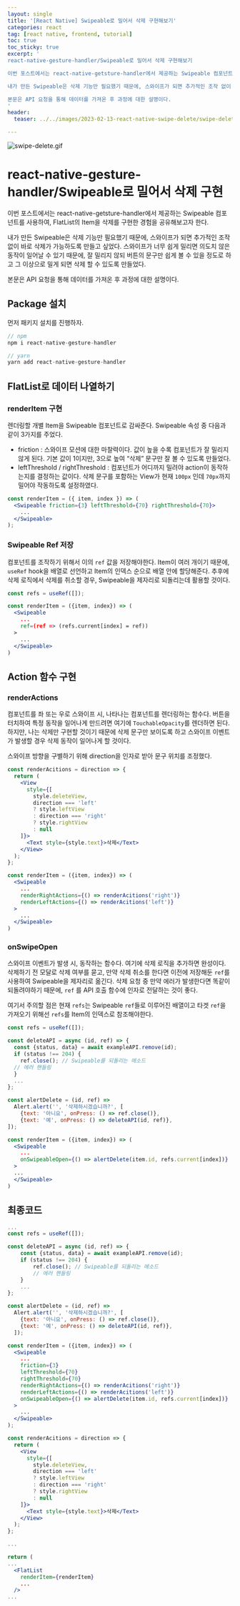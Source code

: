 ```yaml
---
layout: single
title: '[React Native] Swipeable로 밀어서 삭제 구현해보기'
categories: react
tag: [react native, frontend, tutorial]
toc: true
toc_sticky: true
excerpt: '
react-native-gesture-handler/Swipeable로 밀어서 삭제 구현해보기

이번 포스트에서는 react-native-getsture-handler에서 제공하는 Swipeable 컴포넌트를 사용하여, FlatList의 Item을 삭제를 구현한 경험을 공유해보고자 한다.

내가 만든 Swipeable은 삭제 기능만 필요했기 때문에, 스와이프가 되면 추가적인 조작 없이 바로 삭제가 가능하도록 만들고 싶었다. 스와이프가 너무 쉽게 밀리면 의도치 않은 동작이 일어날 수 있기 때문에, 잘 밀리지 않되 버튼의 문구만 쉽게 볼 수 있을 정도로 하고 그 이상으로 밀게 되면 삭제 할 수 있도록 만들었다.

본문은 API 요청을 통해 데이터를 가져온 후 과정에 대한 설명이다.
'
header:
  teaser: ../../images/2023-02-13-react-native-swipe-delete/swipe-delete.gif

---
```


![swipe-delete.gif](../../images/2023-02-13-react-native-swipe-delete/swipe-delete.gif)

# react-native-gesture-handler/Swipeable로 밀어서 삭제 구현

이번 포스트에서는 react-native-getsture-handler에서 제공하는 Swipeable 컴포넌트를 사용하여, FlatList의 Item을 삭제를 구현한 경험을 공유해보고자 한다.

내가 만든 Swipeable은 삭제 기능만 필요했기 때문에, 스와이프가 되면 추가적인 조작 없이 바로 삭제가 가능하도록 만들고 싶었다. 스와이프가 너무 쉽게 밀리면 의도치 않은 동작이 일어날 수 있기 때문에, 잘 밀리지 않되 버튼의 문구만 쉽게 볼 수 있을 정도로 하고 그 이상으로 밀게 되면 삭제 할 수 있도록 만들었다.

본문은 API 요청을 통해 데이터를 가져온 후 과정에 대한 설명이다.

## Package 설치

먼저 패키지 설치를 진행하자.

```jsx
// npm
npm i react-native-gesture-handler

// yarn
yarn add react-native-gesture-handler
```

## FlatList로 데이터 나열하기

### renderItem 구현

렌더링할 개별 Item을 Swipeable 컴포넌트로 감싸준다. Swipeable 속성 중 다음과 같이 3가지를 주었다.

- friction : 스와이프 모션에 대한 마찰력이다. 값이 높을 수록 컴포넌트가 잘 밀리지 않게 된다. 기본 값이 1이지만, 3으로 높여 “삭제” 문구만 잘 볼 수 있도록 만들었다.
- leftThreshold / rightThreshold : 컴포넌트가 어디까지 밀려야 action이 동작하는지를 결정하는 값이다. 삭제 문구를 포함하는 View가 현재 `100px` 인데 `70px`까지 밀어야 작동하도록 설정하였다.

```jsx
const renderItem = ({ item, index }) => (
  <Swipeable friction={3} leftThreshold={70} rightThreshold={70}>
    ...
  </Swipeable>
);
```

### Swipeable Ref 저장

컴포넌트를 조작하기 위해서 이의 `ref` 값을 저장해야한다. Item이 여러 개이기 때문에, `useRef` hook을 배열로 선언하고 Item의 인덱스 순으로 배열 안에 할당해준다. 추후에 삭제 로직에서 삭제를 취소할 경우, Swipeable을 제자리로 되돌리는데 활용할 것이다.

```jsx
const refs = useRef([]);

const renderItem = ({item, index}) => (
  <Swipeable
    ...
    ref=(ref => (refs.current[index] = ref))
  >
    ...
  </Swipeable>
)
```

## Action 함수 구현

### renderActions

컴포넌트를 좌 또는 우로 스와이프 시, 나타나는 컴포넌트를 렌더링하는 함수다. 버튼을 터치하여 특정 동작을 일어나게 만드려면 여기에 `TouchableOpacity`를 렌더하면 된다. 하지만, 나는 삭제만 구현할 것이기 때문에 삭제 문구만 보이도록 하고 스와이프 이벤트가 발생할 경우 삭제 동작이 일어나게 할 것이다.

스와이프 방향을 구별하기 위해 direction을 인자로 받아 문구 위치를 조정했다.

```jsx
const renderAcitions = direction => {
  return (
    <View
      style={[
        style.deleteView,
        direction === 'left'
        ? style.leftView
        : direction === 'right'
        ? style.rightView
        : null
    ]}>
      <Text style={style.text}>삭제</Text>
    </View>
  );
};

const renderItem = ({item, index}) => (
  <Swipeable
    ...
    renderRightActions={() => renderAcitions('right')}
    renderLeftActions={() => renderAcitions('left')}
  >
    ...
  </Swipeable>
)
```

### onSwipeOpen

스와이프 이벤트가 발생 시, 동작하는 함수다. 여기에 삭제 로직을 추가하면 완성이다. 삭제하기 전 모달로 삭제 여부를 묻고, 만약 삭제 취소를 한다면 이전에 저장해둔 `ref`를 사용하여 Swipeable을 제자리로 옮긴다. 삭제 요청 중 만약 에러가 발생한다면 똑같이 되돌려야하기 때문에, `ref` 를 API 호출 함수에 인자로 전달하는 것이 좋다.

여기서 주의할 점은 현재 `refs`는 Swipeable `ref`들로 이루어진 배열이고 타겟 `ref`을 가져오기 위해선 `refs`를 Item의 인덱스로 참조해야한다.

```jsx
const refs = useRef([]);

const deleteAPI = async (id, ref) => {
  const {status, data} = await exampleAPI.remove(id);
  if (status !== 204) {
    ref.close(); // Swipeable를 되돌리는 메소드
  // 에러 핸들링
  }
  ...
};

const alertDelete = (id, ref) =>
  Alert.alert('', '삭제하시겠습니까?', [
    {text: '아니요', onPress: () => ref.close()},
    {text: '예', onPress: () => deleteAPI(id, ref)},
]);

const renderItem = ({item, index}) => (
  <Swipeable
    ...
    onSwipeableOpen={() => alertDelete(item.id, refs.current[index])}
  >
  ...
  </Swipeable>
)
```

## 최종코드

```jsx
...
const refs = useRef([]);

const deleteAPI = async (id, ref) => {
	const {status, data} = await exampleAPI.remove(id);
	if (status !== 204) {
		ref.close(); // Swipeable를 되돌리는 메소드
		// 에러 핸들링
	}
	...
};

const alertDelete = (id, ref) =>
  Alert.alert('', '삭제하시겠습니까?', [
    {text: '아니요', onPress: () => ref.close()},
    {text: '예', onPress: () => deleteAPI(id, ref)},
  ]);

const renderItem = ({item, index}) => (
  <Swipeable
    ...
    friction={3}
    leftThreshold={70}
    rightThreshold={70}
    renderRightActions={() => renderAcitions('right')}
    renderLeftActions={() => renderAcitions('left')}
    onSwipeableOpen={() => alertDelete(item.id, refs.current[index])}
  >
    ...
  </Swipeable>
);

const renderAcitions = direction => {
  return (
    <View
      style={[
        style.deleteView,
        direction === 'left'
        ? style.leftView
        : direction === 'right'
        ? style.rightView
        : null
    ]}>
      <Text style={style.text}>삭제</Text>
    </View>
  );
};

...

return (
...
  <FlatList
    renderItem={renderItem}
    ...
  />
...
```
